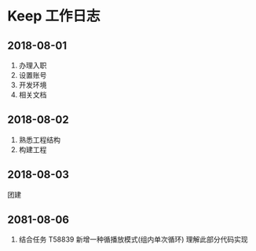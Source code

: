 # Keep 工作日志

## 2018-08-01
1. 办理入职
2. 设置账号
3. 开发环境
4. 相关文档

## 2018-08-02
1. 熟悉工程结构
2. 构建工程

## 2018-08-03
团建

## 2081-08-06
1. 结合任务 T58839 新增一种循播放模式(组内单次循环) 理解此部分代码实现
